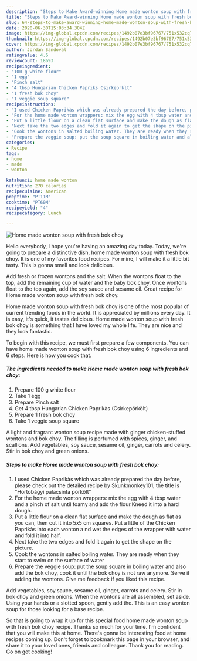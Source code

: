 ```yaml
---
description: "Steps to Make Award-winning Home made wonton soup with fresh bok choy"
title: "Steps to Make Award-winning Home made wonton soup with fresh bok choy"
slug: 64-steps-to-make-award-winning-home-made-wonton-soup-with-fresh-bok-choy
date: 2020-06-30T15:03:34.304Z
image: https://img-global.cpcdn.com/recipes/1492b07e3bf96767/751x532cq70/home-made-wonton-soup-with-fresh-bok-choy-recipe-main-photo.jpg
thumbnail: https://img-global.cpcdn.com/recipes/1492b07e3bf96767/751x532cq70/home-made-wonton-soup-with-fresh-bok-choy-recipe-main-photo.jpg
cover: https://img-global.cpcdn.com/recipes/1492b07e3bf96767/751x532cq70/home-made-wonton-soup-with-fresh-bok-choy-recipe-main-photo.jpg
author: Jordan Sandoval
ratingvalue: 4.6
reviewcount: 18693
recipeingredient:
- "100 g white flour"
- "1 egg"
- "Pinch salt"
- "4 tbsp Hungarian Chicken Papriks Csirkeprklt"
- "1 fresh bok choy"
- "1 veggie soup square"
recipeinstructions:
- "I used Chicken Paprikàs which was already prepared the day before, please check out the detailed recipe by Skunkmonkey101, the title is &#34;Hortobàgyi palacsinta pörkölt&#34;"
- "For the home made wonton wrappers: mix the egg with 4 tbsp water and a pinch of salt until foamy and add the flour.Kneed it into a hard dough."
- "Put a little flour on a clean flat surface and make the dough as flat as you can, then cut it into 5x5 cm squares. Put a little of the Chicken Paprikàs into each wonton a nd wet the edges of the wrapper with water and fold it into half."
- "Next take the two edges and fold it again to get the shape on the picture."
- "Cook the wontons in salted boiling water. They are ready when they start to swim on the surface of water"
- "Prepare the veggie soup: put the soup square in boiling water and also add the bok choy, cook it until the bok choy is not raw anymore. Serve it adding the wontons. Give me feedback if you liked this recipe."
categories:
- Recipe
tags:
- home
- made
- wonton

katakunci: home made wonton 
nutrition: 270 calories
recipecuisine: American
preptime: "PT11M"
cooktime: "PT60M"
recipeyield: "4"
recipecategory: Lunch

---
```



![Home made wonton soup with fresh bok choy](https://img-global.cpcdn.com/recipes/1492b07e3bf96767/751x532cq70/home-made-wonton-soup-with-fresh-bok-choy-recipe-main-photo.jpg)

Hello everybody, I hope you're having an amazing day today. Today, we're going to prepare a distinctive dish, home made wonton soup with fresh bok choy. It is one of my favorites food recipes. For mine, I will make it a little bit tasty. This is gonna smell and look delicious.

Add fresh or frozen wontons and the salt. When the wontons float to the top, add the remaining cup of water and the baby bok choy. Once wontons float to the top again, add the soy sauce and sesame oil. Great recipe for Home made wonton soup with fresh bok choy.

Home made wonton soup with fresh bok choy is one of the most popular of current trending foods in the world. It is appreciated by millions every day. It is easy, it's quick, it tastes delicious. Home made wonton soup with fresh bok choy is something that I have loved my whole life. They are nice and they look fantastic.


To begin with this recipe, we must first prepare a few components. You can have home made wonton soup with fresh bok choy using 6 ingredients and 6 steps. Here is how you cook that.

<!--inarticleads1-->

##### The ingredients needed to make Home made wonton soup with fresh bok choy:

1. Prepare 100 g white flour
1. Take 1 egg
1. Prepare Pinch salt
1. Get 4 tbsp Hungarian Chicken Paprikàs (Csirkepörkölt)
1. Prepare 1 fresh bok choy
1. Take 1 veggie soup square


A light and fragrant wonton soup recipe made with ginger chicken-stuffed wontons and bok choy. The filling is perfumed with spices, ginger, and scallions. Add vegetables, soy sauce, sesame oil, ginger, carrots and celery. Stir in bok choy and green onions. 

<!--inarticleads2-->

##### Steps to make Home made wonton soup with fresh bok choy:

1. I used Chicken Paprikàs which was already prepared the day before, please check out the detailed recipe by Skunkmonkey101, the title is &#34;Hortobàgyi palacsinta pörkölt&#34;
1. For the home made wonton wrappers: mix the egg with 4 tbsp water and a pinch of salt until foamy and add the flour.Kneed it into a hard dough.
1. Put a little flour on a clean flat surface and make the dough as flat as you can, then cut it into 5x5 cm squares. Put a little of the Chicken Paprikàs into each wonton a nd wet the edges of the wrapper with water and fold it into half.
1. Next take the two edges and fold it again to get the shape on the picture.
1. Cook the wontons in salted boiling water. They are ready when they start to swim on the surface of water
1. Prepare the veggie soup: put the soup square in boiling water and also add the bok choy, cook it until the bok choy is not raw anymore. Serve it adding the wontons. Give me feedback if you liked this recipe.


Add vegetables, soy sauce, sesame oil, ginger, carrots and celery. Stir in bok choy and green onions. When the wontons are all assembled, set aside. Using your hands or a slotted spoon, gently add the. This is an easy wonton soup for those looking for a base recipe. 

So that is going to wrap it up for this special food home made wonton soup with fresh bok choy recipe. Thanks so much for your time. I'm confident that you will make this at home. There's gonna be interesting food at home recipes coming up. Don't forget to bookmark this page in your browser, and share it to your loved ones, friends and colleague. Thank you for reading. Go on get cooking!
